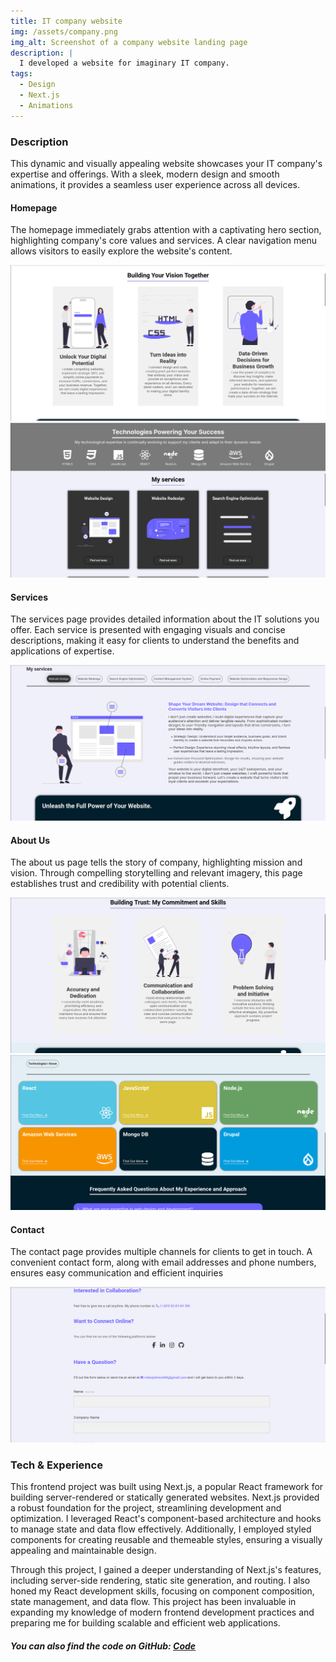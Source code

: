 ```yaml
---
title: IT company website
img: /assets/company.png
img_alt: Screenshot of a company website landing page
description: |
  I developed a website for imaginary IT company.
tags:
  - Design
  - Next.js
  - Animations
---
```


### Description

This dynamic and visually appealing website showcases your IT company's expertise and offerings. With a sleek, modern design and smooth animations, it provides a seamless user experience across all devices.

#### Homepage

The homepage immediately grabs attention with a captivating hero section, highlighting company's core values and services. A clear navigation menu allows visitors to easily explore the website's content.

![Image description](../../../public/assets/company-portfolio/hp1.png)
![Image description](../../../public/assets/company-portfolio/hp2.png)

#### Services

The services page provides detailed information about the IT solutions you offer. Each service is presented with engaging visuals and concise descriptions, making it easy for clients to understand the benefits and applications of expertise.

![Image description](../../../public/assets/company-portfolio/ser1.png)

#### About Us

The about us page tells the story of company, highlighting mission and vision. Through compelling storytelling and relevant imagery, this page establishes trust and credibility with potential clients.

![Image description](../../../public/assets/company-portfolio/ab1.png)
![Image description](../../../public/assets/company-portfolio/ab2.png)

#### Contact

The contact page provides multiple channels for clients to get in touch. A convenient contact form, along with email addresses and phone numbers, ensures easy communication and efficient inquiries

![Image description](../../../public/assets/company-portfolio/contact.png)

### Tech & Experience

This frontend project was built using Next.js, a popular React framework for building server-rendered or statically generated websites. Next.js provided a robust foundation for the project, streamlining development and optimization. I leveraged React's component-based architecture and hooks to manage state and data flow effectively. Additionally, I employed styled components for creating reusable and themeable styles, ensuring a visually appealing and maintainable design.

Through this project, I gained a deeper understanding of Next.js's features, including server-side rendering, static site generation, and routing. I also honed my React development skills, focusing on component composition, state management, and data flow. This project has been invaluable in expanding my knowledge of modern frontend development practices and preparing me for building scalable and efficient web applications.

##### You can also find the code on GitHub: <u>[Code](https://github.com/MilanJulinac42/professional-portfolio)</u>
